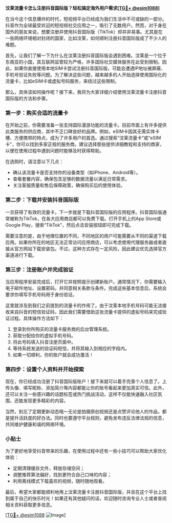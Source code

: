 **汶莱流量卡怎么注册抖音国际版？轻松搞定海外用户需求[[TG💪+ @esim1088](https://t.me/s/esim1088)]**

在当今这个信息爆炸的时代，短视频平台已经成为我们生活中不可或缺的一部分。抖音作为全球最受欢迎的短视频社交应用之一，吸引了无数用户。然而，对于身在国外的朋友来说，想要注册并使用抖音国际版（TikTok）却并非易事。尤其是在一些网络环境相对封闭的国家，比如汶莱，如何顺利注册抖音国际版成了不少人的难题。

首先，让我们了解一下为什么在汶莱注册抖音国际版会遇到困难。汶莱是一个位于东南亚的小国，其互联网监管较为严格，许多国际社交媒体服务在此受到限制。因此，如果你直接使用本地SIM卡尝试注册抖音国际版，可能会遭遇IP地址被屏蔽、手机号验证失败等问题。为了解决这些问题，越来越多的人开始选择使用国际化的流量卡，比如eSIM卡或虚拟号码服务，来绕过这些限制。

那么，具体该如何操作呢？接下来，我将为大家详细介绍使用汶莱流量卡注册抖音国际版的方法和步骤。

### 第一步：购买合适的流量卡

在开始之前，你需要准备一张支持国际漫游功能的流量卡。目前市面上有许多提供此类服务的供应商，其中不乏口碑良好的品牌。例如，eSIM卡因其无需实体卡槽、方便携带的特点，成为了许多用户的首选。通过搜索“汶莱流量卡”或“eSIM卡”，你可以找到多家正规的服务商。建议选择那些提供详细教程和支持的商家，以便在使用过程中遇到问题时能够及时获得帮助。

在选购时，请注意以下几点：
- 确认该流量卡是否支持你的设备类型（如iPhone、Android等）。
- 查看套餐内容，确保包含足够的数据流量以满足日常需求。
- 关注客服质量和售后保障政策，确保购买后的使用体验。

### 第二步：下载并安装抖音国际版

一旦获得了有效的流量卡，下一步就是下载抖音国际版的应用程序。抖音国际版通常被称为TikTok，在各大应用商店都可以免费下载。打开手机上的App Store或Google Play，搜索“TikTok”，然后点击安装按钮即可完成下载。

需要注意的是，由于地理位置的不同，不同地区的用户可能需要从不同的渠道下载应用。如果你所在的地区无法正常访问应用商店，可以考虑使用代理服务器或者直接从官方网站下载安装包。不过，这种方式存在一定风险，因此建议优先选择官方渠道进行下载。

### 第三步：注册账户并完成验证

当应用程序安装完成后，打开它并按照提示创建新账户。通常情况下，你需要输入电子邮件地址、设置密码，并同意相关条款与条件。完成这些基本信息后，系统会要求你填写手机号码用于身份验证。

这里就涉及到我们之前提到的流量卡的作用了。由于汶莱本地手机号码可能无法接收来自抖音的短信验证码，因此我们需要借助这张流量卡提供的虚拟号码来完成验证过程。具体操作方法如下：

1. 登录到你所购买的流量卡服务商的后台管理系统。
2. 获取分配给你的虚拟手机号码。
3. 将此号码填入抖音注册页面中。
4. 等待系统发送的验证码短信，并将其输入到相应的字段内。
5. 如果一切顺利，你的账户就会成功激活！

### 第四步：设置个人资料并开始探索

现在，你已经成功注册了抖音国际版账户！接下来就可以着手完善个人信息了。上传头像、填写昵称、添加简介等内容都能让你的账号看起来更加真实可信。此外，还可以关注一些感兴趣的话题标签或热门挑战活动，这样不仅能快速融入社区氛围，还能发现更多精彩的内容。

当然，别忘了定期更新动态哦～无论是拍摄原创视频还是点赞评论他人的作品，都是提升活跃度的好办法。同时也要遵守平台规则，避免发布违反法律法规的信息，共同维护健康和谐的网络环境。

### 小贴士

为了更好地享受抖音带来的乐趣，在使用过程中还有一些小技巧可以帮助大家优化体验：

- 定期清理缓存文件，释放存储空间；
- 调整推荐算法偏好，找到更符合自己口味的内容；
- 利用离线模式下载喜欢的视频，随时随地观看。

最后，希望大家都能顺利地用上汶莱流量卡注册抖音国际版，并且在这个平台上找到属于自己的快乐时光！如果还有其他疑问的话，欢迎随时咨询专业人士或者查阅相关资料获取更多信息。

[[TG💪+ @esim1088](https://t.me/s/esim1088) ![Image](https://i.postimg.cc/4NQfJmqS/Snipaste-2025-05-13-00-14-12.png)]